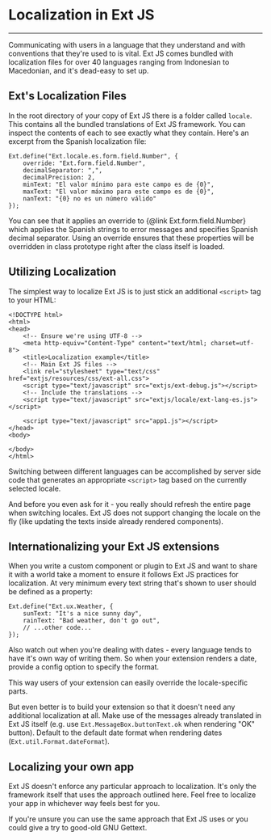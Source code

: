 # Localization in Ext JS
______________________________________________

Communicating with users in a language that they understand and with
conventions that they're used to is vital.  Ext JS comes bundled with
localization files for over 40 languages ranging from Indonesian to
Macedonian, and it's dead-easy to set up.

## Ext's Localization Files

In the root directory of your copy of Ext JS there is a folder called
`locale`. This contains all the bundled translations of Ext JS
framework. You can inspect the contents of each to see exactly what
they contain. Here's an excerpt from the Spanish localization file:

    Ext.define("Ext.locale.es.form.field.Number", {
        override: "Ext.form.field.Number",
        decimalSeparator: ",",
        decimalPrecision: 2,
        minText: "El valor mínimo para este campo es de {0}",
        maxText: "El valor máximo para este campo es de {0}",
        nanText: "{0} no es un número válido"
    });

You can see that it applies an override to {@link
Ext.form.field.Number} which applies the Spanish strings to error
messages and specifies Spanish decimal separator. Using an override
ensures that these properties will be overridden in class prototype
right after the class itself is loaded.

## Utilizing Localization

The simplest way to localize Ext JS is to just stick an additional
`<script>` tag to your HTML:

    <!DOCTYPE html>
    <html>
    <head>
        <!-- Ensure we're using UTF-8 -->
        <meta http-equiv="Content-Type" content="text/html; charset=utf-8">
        <title>Localization example</title>
        <!-- Main Ext JS files -->
        <link rel="stylesheet" type="text/css" href="extjs/resources/css/ext-all.css">
        <script type="text/javascript" src="extjs/ext-debug.js"></script>
        <!-- Include the translations -->
        <script type="text/javascript" src="extjs/locale/ext-lang-es.js"></script>

        <script type="text/javascript" src="app1.js"></script>
    </head>
    <body>

    </body>
    </html>

Switching between different languages can be accomplished by server
side code that generates an appropriate `<script>` tag based on the
currently selected locale.

And before you even ask for it - you really should refresh the entire
page when switching locales.  Ext JS does not support changing the
locale on the fly (like updating the texts inside already rendered
components).

## Internationalizing your Ext JS extensions

When you write a custom component or plugin to Ext JS and want to
share it with a world take a moment to ensure it follows Ext JS
practices for localization.  At very minimum every text string that's
shown to user should be defined as a property:

    Ext.define("Ext.ux.Weather, {
        sunText: "It's a nice sunny day",
        rainText: "Bad weather, don't go out",
        // ...other code...
    });

Also watch out when you're dealing with dates - every language tends
to have it's own way of writing them.  So when your extension renders
a date, provide a config option to specify the format.

This way users of your extension can easily override the
locale-specific parts.

But even better is to build your extension so that it doesn't need any
additional localization at all.  Make use of the messages already
translated in Ext JS itself (e.g. use `Ext.MessageBox.buttonText.ok`
when rendering "OK" button).  Default to the default date format when
rendering dates (`Ext.util.Format.dateFormat`).

## Localizing your own app

Ext JS doesn't enforce any particular approach to localization.  It's
only the framework itself that uses the approach outlined here.  Feel
free to localize your app in whichever way feels best for you.

If you're unsure you can use the same approach that Ext JS uses or you
could give a try to good-old GNU Gettext.
